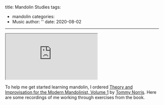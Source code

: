 title: Mandolin Studies
tags:
- mandolin
categories:
- Music
author: ''
date: 2020-08-02
---

<div class="container-fluid">
    <div class="row">
        <div class="embed-responsive embed-responsive-1by1" style="max-height: 300px;">
            <!-- https://getbootstrap.com/docs/4.0/utilities/embed/ -->
            <iframe class="embed-responsive-item" scrolling="no" allow="autoplay" src="https://w.soundcloud.com/player/?url=https%3A//api.soundcloud.com/playlists/1103599663&color=%23ff5500&auto_play=false&hide_related=false&show_comments=true&show_user=true&show_reposts=false&show_teaser=true&visual=true"></iframe>
        </div>
    </div>
</div>

To help me get started learning mandolin, I ordered [Theory and Improvisation for the Modern Mandolinist, Volume 1](https://www.melbay.com/Products/30617M/theory-and-improvisation-for-the-modern-mandolinist-volume-1.aspx) by [Tommy Norris](http://www.tommynorrismusic.com/bio). Here are some recordings of me working through exercises from the book. 